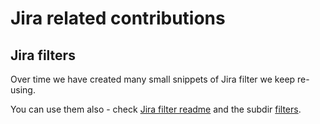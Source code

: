 # Jira related contributions

## Jira filters

Over time we have created many small snippets of Jira filter we keep re-using.

You can use them also - check [Jira filter readme](/jira/filters/readme.md) and the subdir [filters](/filters).
